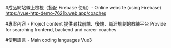 #成品網站線上檢視（搭配 Firebase 使用）- Online website (using Firebase)
https://vue-http-demo-7621b.web.app/coaches

#專案內容 - Project content
提供尋找前端、後端、職涯規劃的教練平台
Provide for searching frontend, backend and career coaches

#使用語言 - Main coding languages
Vue3
